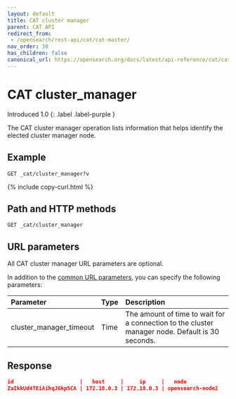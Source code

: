 ```yaml
---
layout: default
title: CAT cluster manager
parent: CAT API
redirect_from:
 - /opensearch/rest-api/cat/cat-master/
nav_order: 30
has_children: false
canonical_url: https://opensearch.org/docs/latest/api-reference/cat/cat-cluster_manager/
---
```


# CAT cluster_manager
Introduced 1.0
{: .label .label-purple }

The CAT cluster manager operation lists information that helps identify the elected cluster manager node.

## Example

```
GET _cat/cluster_manager?v
```
{% include copy-curl.html %}

## Path and HTTP methods

```
GET _cat/cluster_manager
```

## URL parameters

All CAT cluster manager URL parameters are optional.

In addition to the [common URL parameters]({{site.url}}{{site.baseurl}}/api-reference/cat/index), you can specify the following parameters:

Parameter | Type | Description
:--- | :--- | :---
cluster_manager_timeout | Time | The amount of time to wait for a connection to the cluster manager node. Default is 30 seconds.
## Response

```json
id                     |   host     |     ip     |   node
ZaIkkUd4TEiAihqJGkp5CA | 172.18.0.3 | 172.18.0.3 | opensearch-node2
```
